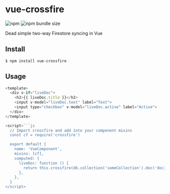 # vue-crossfire

![npm](https://img.shields.io/npm/v/vue-crossfire)
![npm bundle size](https://img.shields.io/bundlephobia/min/vue-crossfire)

Dead simple two-way Firestore syncing in Vue

## Install

```
$ npm install vue-crossfire
```

## Usage

```js
<template>
  <div v-if="liveDoc">
    <h2>{{ liveDoc.title }}</h2>
    <input v-model="liveDoc.text" label="Text">
    <input type="checkbox" v-model="liveDoc.active" label="Active">
  </div>
</template>

<script>```js
  // Import crossfire and add into your component mixins
  const cf = require('crossfire')

  export default {
    name: 'VueComponent',
    mixins: [cf],
    computed: {
      liveDoc: function () {
        return this.crossfire(db.collection('someCollection').doc('docID'))
      },
    },
  }
</script>
```
